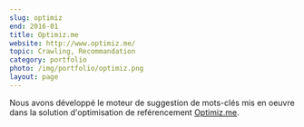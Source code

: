 ```yaml
---
slug: optimiz
end: 2016-01
title: Optimiz.me
website: http://www.optimiz.me/
topic: Crawling, Recommandation
category: portfolio
photo: /img/portfolio/optimiz.png
layout: page
---
```

Nous avons développé le moteur de suggestion de mots-clés mis en oeuvre dans la solution d'optimisation de reférencement [Optimiz.me]({{page.website}}).
